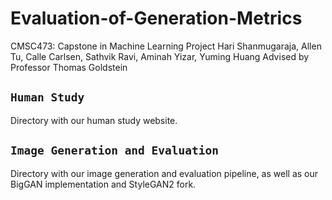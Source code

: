 # Evaluation-of-Generation-Metrics
CMSC473: Capstone in Machine Learning Project
Hari Shanmugaraja, Allen Tu, Calle Carlsen, Sathvik Ravi, Aminah Yizar, Yuming Huang
Advised by Professor Thomas Goldstein
## `Human Study`
Directory with our human study website.
## `Image Generation and Evaluation`
Directory with our image generation and evaluation pipeline, as well as our BigGAN implementation and StyleGAN2 fork.
